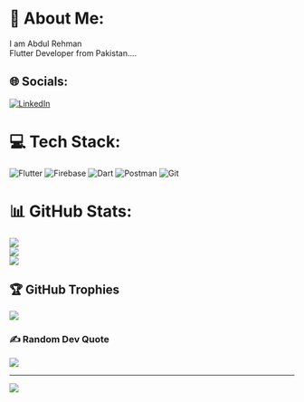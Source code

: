 # 💫 About Me:
I am Abdul Rehman <br>Flutter Developer from Pakistan....


## 🌐 Socials:
[![LinkedIn](https://img.shields.io/badge/LinkedIn-%230077B5.svg?logo=linkedin&logoColor=white)](https://linkedin.com/in/www.linkedin.com/in/abdul-rehman-09b81b283) 

# 💻 Tech Stack:
![Flutter](https://img.shields.io/badge/Flutter-%2302569B.svg?style=for-the-badge&logo=Flutter&logoColor=white) ![Firebase](https://img.shields.io/badge/firebase-%23039BE5.svg?style=for-the-badge&logo=firebase) ![Dart](https://img.shields.io/badge/dart-%230175C2.svg?style=for-the-badge&logo=dart&logoColor=white) ![Postman](https://img.shields.io/badge/Postman-FF6C37?style=for-the-badge&logo=postman&logoColor=white) ![Git](https://img.shields.io/badge/git-%23F05033.svg?style=for-the-badge&logo=git&logoColor=white)
# 📊 GitHub Stats:
![](https://github-readme-stats.vercel.app/api?username=AbdulRehman30123&theme=dark&hide_border=false&include_all_commits=false&count_private=false)<br/>
![](https://github-readme-streak-stats.herokuapp.com/?user=AbdulRehman30123&theme=dark&hide_border=false)<br/>
![](https://github-readme-stats.vercel.app/api/top-langs/?username=AbdulRehman30123&theme=dark&hide_border=false&include_all_commits=false&count_private=false&layout=compact)

## 🏆 GitHub Trophies
![](https://github-profile-trophy.vercel.app/?username=AbdulRehman30123&theme=radical&no-frame=true&no-bg=false&margin-w=4)

### ✍️ Random Dev Quote
![](https://quotes-github-readme.vercel.app/api?type=horizontal&theme=radical)

---
[![](https://visitcount.itsvg.in/api?id=AbdulRehman30123&icon=0&color=0)](https://visitcount.itsvg.in)

<!-- Proudly created with GPRM ( https://gprm.itsvg.in ) -->

